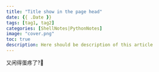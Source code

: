 ```yaml
---
title: "Title show in the page head"
date: {{ .Date }}
tags: [tag1, tag2]
categories: [ShellNotes|PythonNotes]
image: "cover.png"
toc: true
description: Here should be description of this article
---
```


又闲得蛋疼了?🥳

